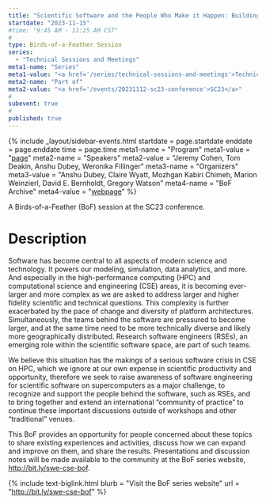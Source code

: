 ```yaml
---
title: "Scientific Software and the People Who Make it Happen: Building Communities of Practice"
startdate: "2023-11-15"
#time: "9:45 AM - 11:25 AM CST"
#
type: Birds-of-a-Feather Session 
series: 
  - "Technical Sessions and Meetings"
meta1-name: "Series"
meta1-value: "<a href='/series/technical-sessions-and-meetings'>Technical Sessions and Meetings</a>"
meta2-name: "Part of"
meta2-value: "<a href='/events/20231112-sc23-conference'>SC23</a>"
#
subevent: true
#
published: true
---
```

<!-- Event Sidebar -->
{% 	include _layout/sidebar-events.html 
  startdate = page.startdate
  enddate = page.enddate
  time = page.time
meta1-name = "Program"
meta1-value = "<a href='https://app.swapcard.com/widget/event/isc-high-performance-2023/planning/UGxhbm5pbmdfMTIyMDgyNw=='>page</a>"
meta2-name = "Speakers"
meta2-value = "Jeremy Cohen, Tom Deakin, Anshu Dubey, Weronika Fillinger"
meta3-name = "Organizers"
meta3-value = "Anshu Dubey, Claire Wyatt, Mozhgan Kabiri Chimeh, Marion Weinzierl, David E. Bernholdt, Gregory Watson"
meta4-name = "BoF Archive"
meta4-value = "<a href='https://betterscientificsoftware.github.io/swe-cse-bof/2023-05-isc23-bof/'>webpage</a>"
%}  

<!-- Event Primary Content -->

A Birds-of-a-Feather (BoF) session at the SC23 conference.

# Description

Software has become central to all aspects of modern science and technology. It powers our modeling, simulation, data analytics, and more. And especially in the high-performance computing (HPC) and computational science and engineering (CSE) areas, it is becoming ever-larger and more complex as we are asked to address larger and higher fidelity scientific and technical questions. This complexity is further exacerbated by the pace of change and diversity of platform architectures. Simultaneously, the teams behind the software are pressured to become larger, and at the same time need to be more technically diverse and likely more geographically distributed. Research software engineers (RSEs), an emerging role within the scientific software space, are part of such teams.

We believe this situation has the makings of a serious software crisis in CSE on HPC, which we ignore at our own expense in scientific productivity and opportunity, therefore we seek to raise awareness of software engineering for scientific software on supercomputers as a major challenge, to recognize and support the people behind the software, such as RSEs, and to bring together and extend an international “community of practice” to continue these important discussions outside of workshops and other “traditional” venues.

This BoF provides an opportunity for people concerned about these topics to share existing experiences and activities, discuss how we can expand and improve on them, and share the results. Presentations and discussion notes will be made available to the community at the BoF series website, <http://bit.ly/swe-cse-bof>.

{%  include text-biglink.html
    blurb = "Visit the BoF series website"
    url = "http://bit.ly/swe-cse-bof"
%}